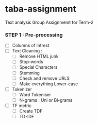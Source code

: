 # taba-assignment
Text analysis Group Assignmemt for Term-2


### STEP 1 :  Pre-processing

- [ ] Columns of Intrest 
- [ ] Text Cleaning : 
  - [ ] Remove HTML junk
  - [ ] Stop-words
  - [ ] Special Characters
  - [ ] Stemming
  - [ ] Check and remove URLS
  - [ ] Make everything Lower-case
- [ ] Tokenizer
  - [ ] Word Tokeniser
  - [ ] N-grams : Uni or Bi-grams
- [ ] TF metric
  - [ ] Create TDF
  - [ ] TD-IDF
